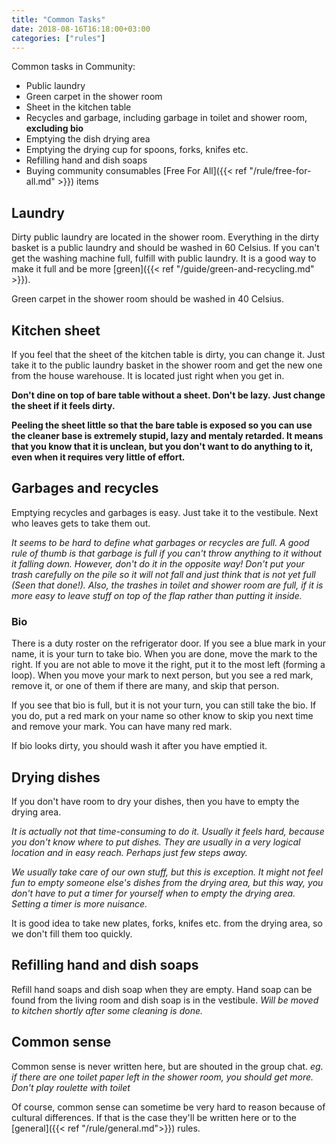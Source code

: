 ```yaml
---
title: "Common Tasks"
date: 2018-08-16T16:18:00+03:00
categories: ["rules"]
---
```

Common tasks in Community:

  - Public laundry
  - Green carpet in the shower room
  - Sheet in the kitchen table
  - Recycles and garbage, including garbage in toilet and shower room, **excluding bio**
  - Emptying the dish drying area
  - Emptying the drying cup for spoons, forks, knifes etc.
  - Refilling hand and dish soaps
  - Buying community consumables [Free For All]({{< ref "/rule/free-for-all.md" >}}) items

## Laundry
Dirty public laundry are located in the shower room. Everything in the dirty basket is a public laundry and should be washed in 60 Celsius. If you can't get the washing machine full, fulfill with public laundry. It is a good way to make it full and be more [green]({{< ref "/guide/green-and-recycling.md" >}}).

Green carpet in the shower room should be washed in 40 Celsius.

## Kitchen sheet
If you feel that the sheet of the kitchen table is dirty, you can change it. Just take it to the public laundry basket in the shower room and get the new one from the house warehouse. It is located just right when you get in.

**Don't dine on top of bare table without a sheet. Don't be lazy. Just change the sheet if it feels dirty.**

**Peeling the sheet little so that the bare table is exposed so you can use the cleaner base is extremely stupid, lazy and mentaly retarded. It means that you know that it is unclean, but you don't want to do anything to it, even when it requires very little of effort.**

## Garbages and recycles
Emptying recycles and garbages is easy. Just take it to the vestibule. Next who leaves gets to take them out. 

*It seems to be hard to define what garbages or recycles are full. A good rule of thumb is that garbage is full if you can't throw anything to it without it falling down. However, don't do it in the opposite way! Don't put your trash carefully on the pile so it will not fall and just think that is not yet full (Seen that done!). Also, the trashes in toilet and shower room are full, if it is more easy to leave stuff on top of the flap rather than putting it inside.*

### Bio
There is a duty roster on the refrigerator door. If you see a blue mark in your name, it is your turn to take bio. When you are done, move the mark to the right. If you are not able to move it the right, put it to the most left (forming a loop). When you move your mark to next person, but you see a red mark, remove it, or one of them if there are many, and skip that person.

If you see that bio is full, but it is not your turn, you can still take the bio. If you do, put a red mark on your name so other know to skip you next time and remove your mark. You can have many red mark.

If bio looks dirty, you should wash it after you have emptied it.

## Drying dishes
If you don't have room to dry your dishes, then you have to empty the drying area.

*It is actually not that time-consuming to do it. Usually it feels hard, because you don't know where to put dishes. They are usually in a very logical location and in easy reach. Perhaps just few steps away.*

*We usually take care of our own stuff, but this is exception. It might not feel fun to empty someone else's dishes from the drying area, but this way, you don't have to put a timer for yourself when to empty the drying area. Setting a timer is more nuisance.*

It is good idea to take new plates, forks, knifes etc. from the drying area, so we don't fill them too quickly.

## Refilling hand and dish soaps
Refill hand soaps and dish soap when they are empty. Hand soap can be found from the living room and dish soap is in the vestibule. *Will be moved to kitchen shortly after some cleaning is done.*

## Common sense
Common sense is never written here, but are shouted in the group chat. *eg. if there are one toilet paper left in the shower room, you should get more. Don't play roulette with toilet*

Of course, common sense can sometime be very hard to reason because of cultural differences. If that is the case they'll be written here or to the [general]({{< ref "/rule/general.md">}}) rules.
